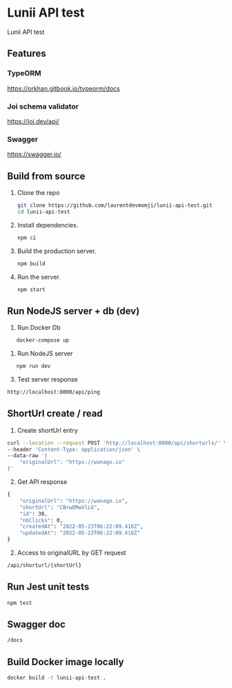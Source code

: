 # Lunii API test
Lunii API test

## Features

### TypeORM
https://orkhan.gitbook.io/typeorm/docs

### Joi schema validator 
https://joi.dev/api/

### Swagger
https://swagger.io/

## Build from source

1. Clone the repo

   ```sh
   git clone https://github.com/laurentdevmomji/lunii-api-test.git
   cd lunii-api-test
   ```

2. Install dependencies.

   ```sh
   npm ci
   ```

3. Build the production server.

   ```sh
   npm build
   ```

4. Run the server.
   ```sh
   npm start
   ```

## Run NodeJS server + db (dev)

1. Run Docker Db
```sh
   docker-compose up
   ```

1. Run NodeJS server
```sh
   npm run dev
   ```
3. Test server response
```sh 
http://localhost:8000/api/ping
```

## ShortUrl create / read

1. Create shortUrl entry
```sh
curl --location --request POST 'http://localhost:8000/api/shorturls/' \
--header 'Content-Type: application/json' \
--data-raw '{
    "originalUrl": "https://wanago.io"
}'
```

2. Get API response
```sh
{
    "originalUrl": "https://wanago.io",
    "shortUrl": "CBrwOMwVlLG",
    "id": 30,
    "nbClicks": 0,
    "createdAt": "2022-05-23T06:22:09.416Z",
    "updatedAt": "2022-05-23T06:22:09.416Z"
}
```

2. Access to originalURL by GET request
```sh
/api/shorturl/{shortUrl}
```
## Run Jest unit tests

```sh
npm test
```

## Swagger doc
```sh
/docs
```
## Build Docker image locally

```sh
docker build -t lunii-api-test .
```

